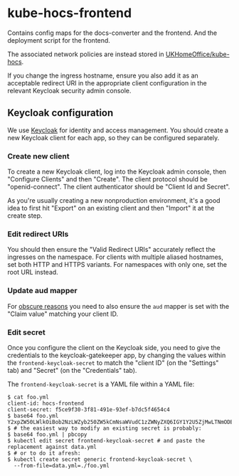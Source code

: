 # kube-hocs-frontend
Contains config maps for the docs-converter and the frontend. And the deployment script for the frontend.

The associated network policies are instead stored in [UKHomeOffice/kube-hocs](https://github.com/ukhomeoffice/kube-hocs).

If you change the ingress hostname, ensure you also add it as an acceptable
redirect URI in the appropriate client configuration in the relevant Keycloak
security admin console.

## Keycloak configuration

We use [Keycloak](https://www.keycloak.org/) for identity and access management.
You should create a new Keycloak client for each app, so they can be configured
separately.

### Create new client
To create a new Keycloak client, log into the Keycloak admin console, then
"Configure Clients" and then "Create". The client protocol should be "openid-connect".
The client authenticator should be "Client Id and Secret".

As you're usually creating a new nonproduction environment, it's a good idea to
first hit "Export" on an existing client and then "Import" it at the create step.

### Edit redirect URIs

You should then ensure the "Valid Redirect URIs" accurately reflect the ingresses
on the namespace. For clients with multiple aliased hostnames, set both HTTP
and HTTPS variants. For namespaces with only one, set the root URL instead.

### Update aud mapper

For [obscure reasons](https://github.com/louketo/louketo-proxy/issues/567) you
need to also ensure the `aud` mapper is set with the "Claim value" matching your
client ID.

### Edit secret

Once you configure the client on the Keycloak side, you need to give the
credentials to the keycloak-gatekeeper app, by changing the values within the
`frontend-keycloak-secret` to match the "client ID" (on the "Settings" tab) and
"Secret" (on the "Credentials" tab).

The `frontend-keycloak-secret` is a YAML file within a YAML file:
```console
$ cat foo.yml
client-id: hocs-frontend
client-secret: f5ce9f30-3f81-491e-93ef-b7dc5f4654c4
$ base64 foo.yml
Y2xpZW50LWlkOiBob2NzLWZyb250ZW5kCmNsaWVudC1zZWNyZXQ6IGY1Y2U5ZjMwLTNmODEtNDkxZS05M2VmLWI3ZGM1ZjQ2NTRjNAo=
$ # the easiest way to modify an existing secret is probably:
$ base64 foo.yml | pbcopy
$ kubectl edit secret frontend-keycloak-secret # and paste the replacement against data.yml
$ # or to do it afresh:
$ kubectl create secret generic frontend-keycloak-secret \
  --from-file=data.yml=./foo.yml
```
